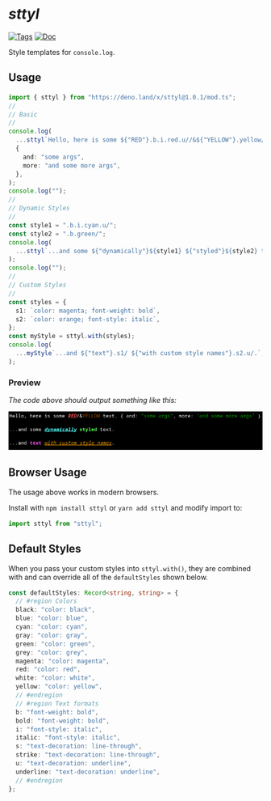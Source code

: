 # _s**tty**l_

[![Tags](https://img.shields.io/github/release/waynebloss/sttyl)](https://github.com/waynebloss/sttyl/releases)
[![Doc](https://doc.deno.land/badge.svg)](https://doc.deno.land/https/deno.land/x/sttyl@1.0.1/mod.ts)

Style templates for `console.log`.

## Usage

```ts
import { sttyl } from "https://deno.land/x/sttyl@1.0.1/mod.ts";
//
// Basic
//
console.log(
  ...sttyl`Hello, here is some ${"RED"}.b.i.red.u//&${"YELLOW"}.yellow/ text.`,
  {
    and: "some args",
    more: "and some more args",
  },
);
console.log("");
//
// Dynamic Styles
//
const style1 = ".b.i.cyan.u/";
const style2 = ".b.green/";
console.log(
  ...sttyl`...and some ${"dynamically"}${style1} ${"styled"}${style2} text.`,
);
console.log("");
//
// Custom Styles
//
const styles = {
  s1: `color: magenta; font-weight: bold`,
  s2: `color: orange; font-style: italic`,
};
const myStyle = sttyl.with(styles);
console.log(
  ...myStyle`...and ${"text"}.s1/ ${"with custom style names"}.s2.u/.`,
);
```

### Preview

_The code above should output something like this:_

![Image of console text output styled with sttyl](https://raw.githubusercontent.com/waynebloss/sttyl/master/preview.png "sttyl output")

## Browser Usage

The usage above works in modern browsers.

Install with `npm install sttyl` or `yarn add sttyl` and modify import to:

```ts
import sttyl from "sttyl";
```

## Default Styles

When you pass your custom styles into `sttyl.with()`, they are combined with and
can override all of the `defaultStyles` shown below.

```ts
const defaultStyles: Record<string, string> = {
  // #region Colors
  black: "color: black",
  blue: "color: blue",
  cyan: "color: cyan",
  gray: "color: gray",
  green: "color: green",
  grey: "color: grey",
  magenta: "color: magenta",
  red: "color: red",
  white: "color: white",
  yellow: "color: yellow",
  // #endregion
  // #region Text formats
  b: "font-weight: bold",
  bold: "font-weight: bold",
  i: "font-style: italic",
  italic: "font-style: italic",
  s: "text-decoration: line-through",
  strike: "text-decoration: line-through",
  u: "text-decoration: underline",
  underline: "text-decoration: underline",
  // #endregion
};
```

